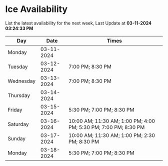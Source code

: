 # Ice Availability

List the latest availability for the next week, Last Update at **03-11-2024 03:24:33 PM**

| Day         | Date        | Times       |
| ----------- | ----------- | ----------- |
|Monday|03-11-2024||
|Tuesday|03-12-2024|7:00 PM; 8:30 PM|
|Wednesday|03-13-2024|7:00 PM; 8:30 PM|
|Thursday|03-14-2024||
|Friday|03-15-2024|5:30 PM; 7:00 PM; 8:30 PM|
|Saturday|03-16-2024|10:00 AM; 11:30 AM; 1:00 PM; 4:00 PM; 5:30 PM; 7:00 PM; 8:30 PM|
|Sunday|03-17-2024|10:00 AM; 11:30 AM; 1:00 PM; 2:30 PM; 8:30 PM|
|Monday|03-18-2024|5:30 PM; 7:00 PM; 8:30 PM|
